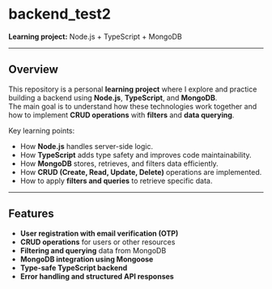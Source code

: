 # backend_test2

**Learning project:** Node.js + TypeScript + MongoDB

---

## Overview

This repository is a personal **learning project** where I explore and practice building a backend using **Node.js**, **TypeScript**, and **MongoDB**.  
The main goal is to understand how these technologies work together and how to implement **CRUD operations** with **filters** and **data querying**.

Key learning points:

- How **Node.js** handles server-side logic.
- How **TypeScript** adds type safety and improves code maintainability.
- How **MongoDB** stores, retrieves, and filters data efficiently.
- How **CRUD (Create, Read, Update, Delete)** operations are implemented.
- How to apply **filters and queries** to retrieve specific data.

---

## Features

- **User registration with email verification (OTP)**
- **CRUD operations** for users or other resources
- **Filtering and querying** data from MongoDB
- **MongoDB integration using Mongoose**
- **Type-safe TypeScript backend**
- **Error handling and structured API responses**


